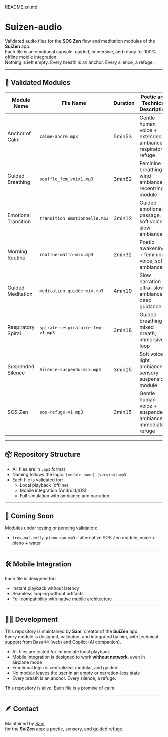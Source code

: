 README.en.md
# Suizen-audio

Validated audio files for the **SOS Zen** flow and meditation modules of the **SuiZen** app.  
Each file is an emotional capsule: guided, immersive, and ready for 100% offline mobile integration.  
Nothing is left empty. Every breath is an anchor. Every silence, a refuge.

---

## 🧘 Validated Modules

| Module Name              | File Name                        | Duration | Poetic and Technical Description                            |
|--------------------------|----------------------------------|----------|-------------------------------------------------------------|
| Anchor of Calm           | `calme-ancre.mp3`                | 5min53   | Gentle human voice + extended ambiance, respiratory refuge |
| Guided Breathing         | `souffle_fem_voix1.mp3`          | 3min52   | Feminine breathing + wind ambiance, recentring module      |
| Emotional Transition     | `transition_emotionnelle.mp3`    | 3min12   | Guided emotional passage, soft voice + slow ambiance       |
| Morning Routine          | `routine-matin-mix.mp3`          | 2min32   | Poetic awakening + feminine voice, soft ambiance           |
| Guided Meditation        | `meditation-guidée-mix.mp3`      | 4min19   | Slow narration + ultra-slow ambiance, deep guidance        |
| Respiratory Spiral       | `spirale-respiratoire-fem-v1.mp3`| 3min18   | Guided breathing + mixed breath, immersive loop            |
| Suspended Silence        | `Silence-suspendu-mix.mp3`       | 3min15   | Soft voice + light ambiance, sensory suspension module     |
| SOS Zen                  | `sos-refuge-v1.mp3`              | 3min15   | Gentle human voice + suspended ambiance, immediate refuge  |

---

## 📦 Repository Structure

- All files are in `.mp3` format  
- Naming follows the logic: `[module-name]-[version].mp3`  
- Each file is validated for:
  - Local playback (offline)
  - Mobile integration (Android/iOS)
  - Full simulation with ambiance and narration

---

## 🌱 Coming Soon

Modules under testing or pending validation:
- `tres-mal-emily-piano-eau.mp3` – alternative SOS Zen module, voice + piano + water

---

## 🛠️ Mobile Integration

Each file is designed for:
- Instant playback without latency  
- Seamless looping without artifacts  
- Full compatibility with native mobile architecture

---

## 👨‍💻 Development

This repository is maintained by **Sam**, creator of the **SuiZen** app.  
Every module is designed, validated, and integrated by him, with technical support from Base44 (web) and Copilot (AI companion).

- All files are tested for immediate local playback  
- Mobile integration is designed to work **without network**, even in airplane mode  
- Emotional logic is centralized, modular, and guided  
- No module leaves the user in an empty or narration-less state  
- Every breath is an anchor. Every silence, a refuge.

This repository is alive. Each file is a promise of calm.

---

## 🪶 Contact

Maintained by [Sam](https://github.com/Bensam44),  
for the **SuiZen** app: a poetic, sensory, and guided refuge.
